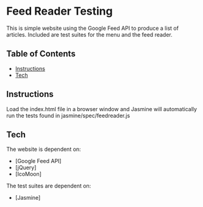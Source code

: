 # Feed Reader Testing
This is simple website using the Google Feed API to produce a list of articles. Included are test suites for the menu and the feed reader.

## Table of Contents
* [Instructions](#instructions)
* [Tech](#tech)

## Instructions
Load the index.html file in a browser window and Jasmine will automatically run the tests found in jasmine/spec/feedreader.js

## Tech
The website is dependent on:
* [Google Feed API]
* [jQuery]
* [IcoMoon]

The test suites are dependent on:
* [Jasmine]
